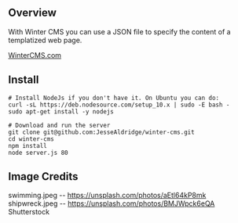Overview
---

With Winter CMS you can use a JSON file to specify the content of a templatized web page.

[WinterCMS.com](http://www.wintercms.com)

Install
---

```
# Install NodeJs if you don't have it. On Ubuntu you can do:
curl -sL https://deb.nodesource.com/setup_10.x | sudo -E bash -
sudo apt-get install -y nodejs

# Download and run the server
git clone git@github.com:JesseAldridge/winter-cms.git
cd winter-cms
npm install
node server.js 80
```

Image Credits
---
swimming.jpeg -- https://unsplash.com/photos/aEtl64kP8mk
shipwreck.jpeg -- https://unsplash.com/photos/BMJWpck6eQA
Shutterstock

